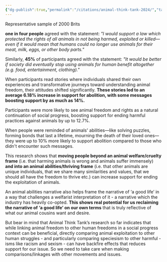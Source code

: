 ```yaml
---
{"dg-publish":true,"permalink":"/citations/animal-think-tank-2024/","tags":["narratives","uk"],"created":"2024-09-18T13:13:26.667+01:00","updated":"2025-10-01T19:32:53.034+01:00"}
---
```



Representative sample of 2000 Brits

**one in four people** agreed with the statement: _"I would support a law which protected the rights of all animals in not being harmed, exploited or killed—even if it would mean that humans could no longer use animals for their meat, milk, eggs, or other body parts."_

Similarly, **45%** of participants agreed with the statement: _"It would be better if society did eventually stop using animals for human benefit altogether (e.g. food, entertainment, clothing)."_

When participants read stories where individuals shared their own experiences and transformative journeys toward understanding animal freedom, their attitudes shifted significantly. **These stories led to an average 6.18% increase in support for abolition, with some messages boosting support by as much as 14%.**

Participants were more likely to see animal freedom and rights as a natural continuation of social progress, boosting support for ending harmful practices against animals by up to 12.7%.

When people were reminded of animals' abilities—like solving puzzles, forming bonds that last a lifetime, mourning the death of their loved ones—they were up to 10% more likely to support abolition compared to those who didn't encounter such messages.

This research shows that **moving people beyond an animal welfare/cruelty frame** (i.e. that harming animals is wrong and animals suffer immensely) **and into an animal abilities/thriving frame** (i.e. that other animals are unique individuals, that we share many similarities and values, that we should all have the freedom to thrive etc.) can increase support for ending the exploitation of animals.

An animal abilities narrative also helps frame the narrative of ‘a good life’ in a way that challenges a welfarist interpretation of it - a narrative which the industry has heavily co-opted. **This shows real potential for us reclaiming the narrative of ‘a good life’ on our own terms** that is truly reflective of what our animal cousins want and desire.

But bear in mind that Animal Think Tank’s research so far indicates that while linking animal freedom to other human freedoms in a social progress context can be beneficial, directly comparing animal exploitation to other human struggles - and particularly comparing speciesism to other harmful -isms like racism and sexism - can have backfire effects that reduces support for our issue. So we need to take care when making comparisons/linkages with other movements and issues.